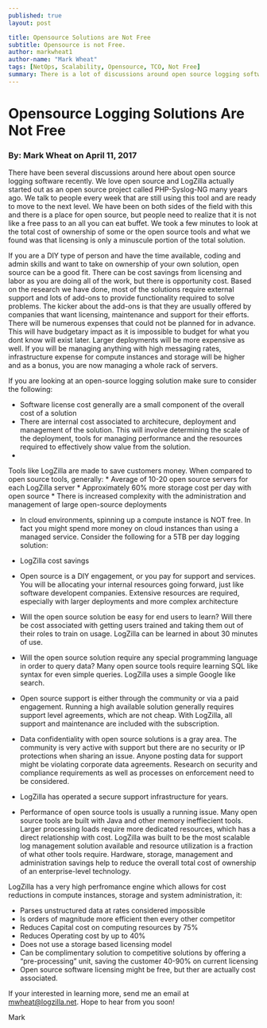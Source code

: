 ```yaml
---
published: true
layout: post

title: Opensource Solutions are Not Free
subtitle: Opensource is not Free.
author: markwheat1
author-name: "Mark Wheat"
tags: [NetOps, Scalability, Opensource, TCO, Not Free]
summary: There is a lot of discussions around open source logging software recently.  Its not free.
---
```


# Opensource Logging Solutions Are Not Free 

### By: Mark Wheat on April 11, 2017

There have been several discussions around here about open source logging software recently.  We love open source and LogZilla actually started out as an open source project called PHP-Syslog-NG many years ago.  We talk to people every week that are still using this tool and are ready to move to the next level.  We have been on both sides of the field with this and there is a place for open source, but people need to realize that it is not like a free pass to an all you can eat buffet.  We took a few minutes to look at the total cost of ownership of some or the open source tools and what we found was that licensing is only a minuscule portion of the total solution.   

If you are a DIY type of person and have the time available, coding and admin skills and want to take on ownership of your own solution, open source can be a good fit.  There can be cost savings from licensing and labor as you are doing all of the work, but there is opportunity cost.  Based on the research we have done, most of the solutions require external support and lots of add-ons to provide functionality required to solve problems.  The kicker about the add-ons is that they are usually offered by companies that want licensing, maintenance and support for their efforts.  There will be numerous expenses that could not be planned for in advance.  This will have budgetary impact as it is impossible to budget for what you dont know will exist later. Larger deployments will be more expensive as well.  If you will be managing anything with high messaging rates, infrastructure expense for compute instances and storage will be higher and as a bonus, you are now managing a whole rack of servers.  

If you are looking at an open-source logging solution make sure to consider the following:

* Software license cost generally are a small component of the overall cost of a solution
* There are internal cost associated to architecure, deployment and management of the solution.  This will involve determining the scale of the deployment, tools for managing performance and the resources required to effectively show value from the solution.  
* 
Tools like LogZilla are made to save customers money.  When compared to open source tools, generally:
	* Average of 10-20  open source servers for each LogZilla server
	* Approximately 60% more storage cost per day with open source
	* There is increased complexity with the administration and management of large open-source deployments
* In cloud environments, spinning up a compute instance is NOT free.  In fact you might spend more money on cloud instances than using a managed service.  Consider the following for a 5TB per day logging solution:
* LogZilla cost savings

* Open source is a DIY engagement, or you pay for support and services.  You will be allocating your internal resources going forward, just like software developent companies.  Extensive resources are required, especially with larger deployments and more complex architecture
* Will the open source solution be easy for end users to learn?  Will there be cost associated with getting users trained and taking them out of their roles to train on usage.  LogZilla can be learned in about 30 minutes of use.  
* Will the open source solution require any special programming language in order to query data?  Many open source tools require learning SQL like syntax for even simple queries.  LogZilla uses a simple Google like search.
* Open source support is either through the community or via a paid engagement.  Running a high available solution generally requires support level agreements, which are not cheap.  With LogZilla, all support and maintenance are included with the subscription.
* Data confidentiality with open source solutions is a gray area.  The community is very active with support but there are no security or IP protections when sharing an issue.  Anyone posting data for support might be violating corporate data agreements.  Research on security and compliance requirements as well as processes on enforcement need to be considered.  

* LogZilla has operated a secure support infrastructure for years.
* Performance of open source tools is usually a running issue.  Many open source tools are built with Java and other memory ineffiecient tools.  Larger processing loads require more dedicated resources, which has a direct relationship with cost.  LogZilla was built to be the most scalable log management solution available and resource utilization is a fraction of what other tools require.  Hardware, storage, management and administration savings help to reduce the overall total cost of ownership of an enterprise-level technology.

LogZilla has a very high perfromance engine which allows for cost reductions in compute instances, storage and system administration, it:

* Parses unstructured data at rates considered impossible
* Is orders of magnitude more efficient then every other competitor
* Reduces Capital cost on computing resources by 75%
* Reduces Operating cost by up to 40%
* Does not use a storage based licensing model
* Can be complimentary solution to competitive solutions by offering a “pre-processing” unit, saving the customer 40-90% on current licensing
* Open source software licensing might be free, but ther are actually cost associated.

If your interested in learning more, send me an email at [mwheat@logzilla.net]().  Hope to hear from you soon!

 

Mark
